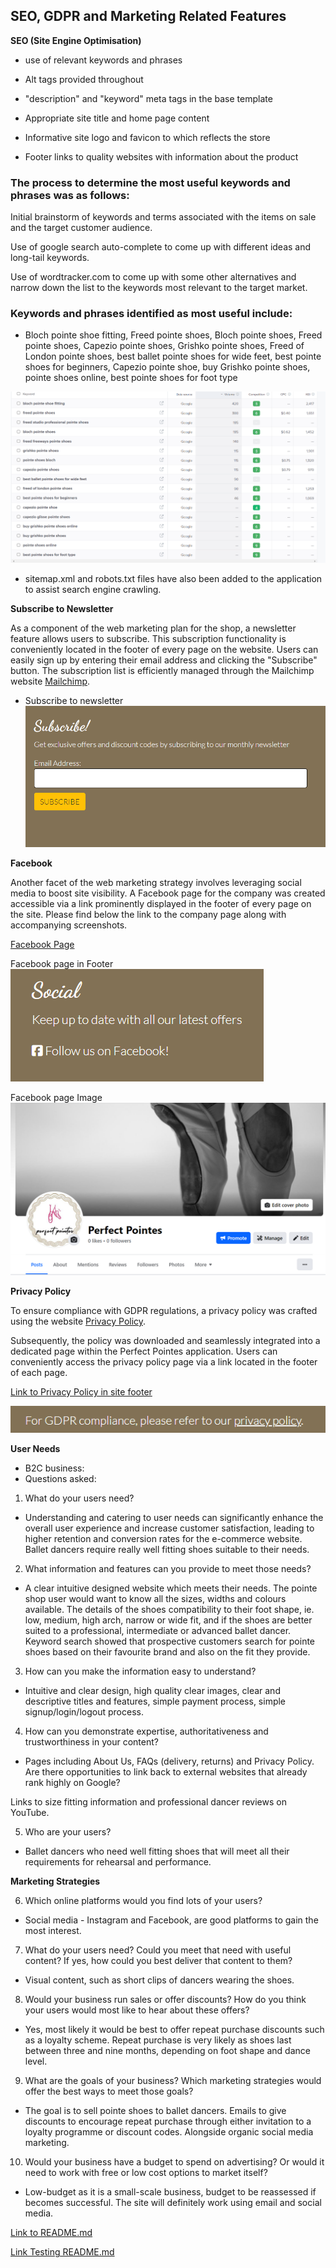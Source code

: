 ## SEO, GDPR and Marketing Related Features

__SEO (Site Engine Optimisation)__ 

- use of relevant keywords and phrases

- Alt tags provided throughout

- "description" and "keyword" meta tags in the base template

- Appropriate site title and home page content

- Informative site logo and favicon to which reflects the store

- Footer links to quality websites with information about the product

### The process to determine the most useful keywords and phrases was as follows:

Initial brainstorm of keywords and terms associated with the items on sale and the target customer audience.

Use of google search auto-complete to come up with different ideas and long-tail keywords.

Use of wordtracker.com to come up with some other alternatives and narrow down the list to the keywords most relevant to the target market.

### Keywords and phrases identified as most useful include: 

- Bloch pointe shoe fitting, Freed pointe shoes, Bloch pointe shoes, Freed pointe shoes, Capezio pointe shoes, Grishko pointe shoes, Freed of London pointe shoes, best ballet pointe shoes for wide feet, best pointe shoes for beginners, Capezio pointe shoe, buy Grishko pointe shoes, pointe shoes online, best pointe shoes for foot type

![Keywords image](documentation/images/wordtracker_keyword_list.png "Keywords image") 

- sitemap.xml and robots.txt files have also been added to the application to assist search engine crawling.


__Subscribe to Newsletter__

As a component of the web marketing plan for the shop, a newsletter feature allows users to subscribe. This subscription functionality is conveniently located in the footer of every page on the website. Users can easily sign up by entering their email address and clicking the "Subscribe" button. The subscription list is efficiently managed through the Mailchimp website [Mailchimp](https://mailchimp.com/).

- Subscribe to newsletter
![Keywords image](documentation/images/newsletter.png "Newsletter image") 

__Facebook__

Another facet of the web marketing strategy involves leveraging social media to boost site visibility. A Facebook page for the company was created accessible via a link prominently displayed in the footer of every page on the site. Please find below the link to the company page along with accompanying screenshots.

[Facebook Page](https://www.facebook.com/profile.php?id=61556815891966)

Facebook page in Footer
![Facebook Page](documentation/images/facebook_footer.png "Facebook image") 

Facebook page Image
![Facebook Page](documentation/images/facebook.png "Facebook image") 


__Privacy Policy__

To ensure compliance with GDPR regulations, a privacy policy was crafted using the website [Privacy Policy](https://www.privacypolicygenerator.info/). 

Subsequently, the policy was downloaded and seamlessly integrated into a dedicated page within the Perfect Pointes application. 
Users can conveniently access the privacy policy page via a link located in the footer of each page.

[Link to Privacy Policy in site footer](https://www.termsfeed.com/live/af7beee8-c4b2-4394-bf87-ace5e9e52994)

![GDPR](documentation/images/GDPR.png "GDPR") 

__User Needs__

- B2C business:
- Questions asked:
1. What do your users need?

- Understanding and catering to user needs can significantly enhance the overall user experience and increase customer satisfaction, leading to higher retention and conversion rates for the e-commerce website. Ballet dancers require really well fitting shoes suitable to their needs.

2. What information and features can you provide to meet those needs?

- A clear intuitive designed website which meets their needs. The pointe shop user would want to know all the sizes, widths and colours available. The details of the shoes compatibility to their foot shape, ie. low, medium, high arch, narrow or wide fit, and if the shoes are better suited to a professional, intermediate or advanced ballet dancer. Keyword search showed that prospective customers search for pointe shoes based on their favourite brand and also on the fit they provide.

3. How can you make the information easy to understand?

- Intuitive and clear design, high quality clear images, clear and descriptive titles and features, simple payment process, simple signup/login/logout process.

4. How can you demonstrate expertise, authoritativeness and trustworthiness in your content?

- Pages including About Us, FAQs (delivery, returns) and Privacy Policy. Are there opportunities to link back to external websites that already rank highly on Google?

Links to size fitting information and professional dancer reviews on YouTube.

5. Who are your users? 

- Ballet dancers who need well fitting shoes that will meet all their requirements for rehearsal and performance.

__Marketing Strategies__

6. Which online platforms would you find lots of your users?

- Social media - Instagram and Facebook, are good platforms to gain the most interest.

7. What do your users need? Could you meet that need with useful content? If yes, how could you best deliver that content to them?

- Visual content, such as short clips of dancers wearing the shoes.

8. Would your business run sales or offer discounts? How do you think your users would most like to hear about these offers?

- Yes, most likely it would be best to offer repeat purchase discounts such as a loyalty scheme. Repeat purchase is very likely as shoes last between three and nine months, depending on foot shape and dance level.

9. What are the goals of your business? Which marketing strategies would offer the best ways to meet those goals?

- The goal is to sell pointe shoes to ballet dancers. Emails to give discounts to encourage repeat purchase through either invitation to a loyalty programme or discount codes. Alongside organic social media marketing.

10. Would your business have a budget to spend on advertising? Or would it need to work with free or low cost options to market itself?

- Low-budget as it is a small-scale business, budget to be reassessed if becomes successful. The site will definitely work using email and social media.

[Link to README.md](README.md)

[Link Testing README.md](TESTING_README.md)

